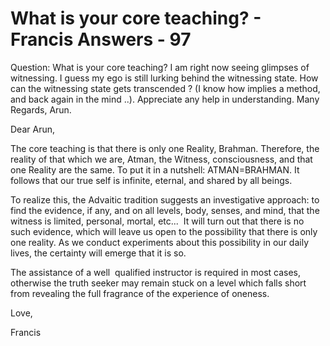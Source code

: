 # What is your core teaching? - Francis Answers - 97



  












Question: What is your core teaching? I am right now seeing glimpses of witnessing. I guess my ego is still lurking behind the witnessing state. How can the witnessing state gets transcended ? (I know how implies a method, and back again in the mind ..). Appreciate any help in understanding. Many Regards, Arun.









  
















  





Dear Arun,





  








The core teaching is that there is only one Reality, Brahman. Therefore, the reality of that which we are, Atman, the Witness, consciousness, and that one Reality are the same. To put it in a nutshell: ATMAN=BRAHMAN. It follows that our true self is infinite, eternal, and shared by all beings.






  








To realize this, the Advaitic tradition suggests an investigative approach: to find the evidence, if any, and on all levels, body, senses, and mind, that the witness is limited, personal, mortal, etc... &nbsp;It will turn out that there is no such evidence, which will leave us open to the possibility that there is only one reality. As we conduct experiments about this possibility in our daily lives, the certainty will emerge that it is so.






  








The assistance of a well &nbsp;qualified instructor is required in most cases, otherwise the truth seeker may remain stuck on a level which falls short from revealing the full fragrance of the experience of oneness.






  








Love,






  








Francis









